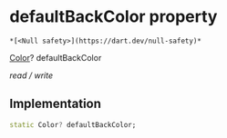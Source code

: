 


# defaultBackColor property




    *[<Null safety>](https://dart.dev/null-safety)*


[Color](https://api.flutter.dev/flutter/dart-ui/Color-class.html)? defaultBackColor
  
_read / write_






## Implementation

```dart
static Color? defaultBackColor;


```







